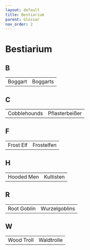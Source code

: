 ```yaml
---
layout: default
title: Bestiarium
parent: Glossar
nav_order: 2
---
```


# Bestiarium

## B

|||
|------------------------|------------------------|
| Boggart     | Boggarts     |

## C

|||
|------------------------|------------------------|
| Cobblehounds     | Pflasterbeißer     |

## F

|||
|------------------------|------------------------|
| Frost Elf     | Frostelfen     |

## H

|||
|------------------------|------------------------|
| Hooded Men     | Kultisten     |

## R

|||
|------------------------|------------------------|
| Root Goblin     | Wurzelgoblins     |

## W

|||
|------------------------|------------------------|
| Wood Troll     | Waldtrolle     |
